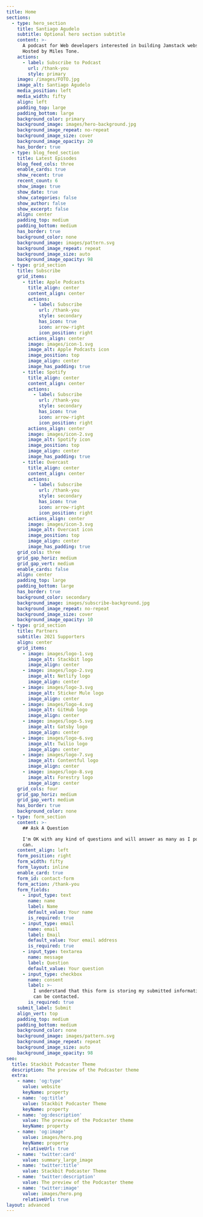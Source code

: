 ```yaml
---
title: Home
sections:
  - type: hero_section
    title: Santiago Agudelo
    subtitle: Optional hero section subtitle
    content: >-
      A podcast for Web developers interested in building Jamstack websites.
      Hosted by Miles Tone.
    actions:
      - label: Subscribe to Podcast
        url: /thank-you
        style: primary
    image: /images/FOTO.jpg
    image_alt: Santiago Agudelo
    media_position: left
    media_width: fifty
    align: left
    padding_top: large
    padding_bottom: large
    background_color: primary
    background_image: images/hero-background.jpg
    background_image_repeat: no-repeat
    background_image_size: cover
    background_image_opacity: 20
    has_border: true
  - type: blog_feed_section
    title: Latest Episodes
    blog_feed_cols: three
    enable_cards: true
    show_recent: true
    recent_count: 6
    show_image: true
    show_date: true
    show_categories: false
    show_author: false
    show_excerpt: false
    align: center
    padding_top: medium
    padding_bottom: medium
    has_border: true
    background_color: none
    background_image: images/pattern.svg
    background_image_repeat: repeat
    background_image_size: auto
    background_image_opacity: 98
  - type: grid_section
    title: Subscribe
    grid_items:
      - title: Apple Podcasts
        title_align: center
        content_align: center
        actions:
          - label: Subscribe
            url: /thank-you
            style: secondary
            has_icon: true
            icon: arrow-right
            icon_position: right
        actions_align: center
        image: images/icon-1.svg
        image_alt: Apple Podcasts icon
        image_position: top
        image_align: center
        image_has_padding: true
      - title: Spotify
        title_align: center
        content_align: center
        actions:
          - label: Subscribe
            url: /thank-you
            style: secondary
            has_icon: true
            icon: arrow-right
            icon_position: right
        actions_align: center
        image: images/icon-2.svg
        image_alt: Spotify icon
        image_position: top
        image_align: center
        image_has_padding: true
      - title: Overcast
        title_align: center
        content_align: center
        actions:
          - label: Subscribe
            url: /thank-you
            style: secondary
            has_icon: true
            icon: arrow-right
            icon_position: right
        actions_align: center
        image: images/icon-3.svg
        image_alt: Overcast icon
        image_position: top
        image_align: center
        image_has_padding: true
    grid_cols: three
    grid_gap_horiz: medium
    grid_gap_vert: medium
    enable_cards: false
    align: center
    padding_top: large
    padding_bottom: large
    has_border: true
    background_color: secondary
    background_image: images/subscribe-background.jpg
    background_image_repeat: no-repeat
    background_image_size: cover
    background_image_opacity: 10
  - type: grid_section
    title: Partners
    subtitle: 2021 Supporters
    align: center
    grid_items:
      - image: images/logo-1.svg
        image_alt: Stackbit logo
        image_align: center
      - image: images/logo-2.svg
        image_alt: Netlify logo
        image_align: center
      - image: images/logo-3.svg
        image_alt: Sticker Mule logo
        image_align: center
      - image: images/logo-4.svg
        image_alt: GitHub logo
        image_align: center
      - image: images/logo-5.svg
        image_alt: Gatsby logo
        image_align: center
      - image: images/logo-6.svg
        image_alt: Twilio logo
        image_align: center
      - image: images/logo-7.svg
        image_alt: Contentful logo
        image_align: center
      - image: images/logo-8.svg
        image_alt: Forestry logo
        image_align: center
    grid_cols: four
    grid_gap_horiz: medium
    grid_gap_vert: medium
    has_border: true
    background_color: none
  - type: form_section
    content: >-
      ## Ask A Question

      I'm OK with any kind of questions and will answer as many as I possibly
      can.
    content_align: left
    form_position: right
    form_width: fifty
    form_layout: inline
    enable_card: true
    form_id: contact-form
    form_action: /thank-you
    form_fields:
      - input_type: text
        name: name
        label: Name
        default_value: Your name
        is_required: true
      - input_type: email
        name: email
        label: Email
        default_value: Your email address
        is_required: true
      - input_type: textarea
        name: message
        label: Question
        default_value: Your question
      - input_type: checkbox
        name: consent
        label: >-
          I understand that this form is storing my submitted information so I
          can be contacted.
        is_required: true
    submit_label: Submit
    align_vert: top
    padding_top: medium
    padding_bottom: medium
    background_color: none
    background_image: images/pattern.svg
    background_image_repeat: repeat
    background_image_size: auto
    background_image_opacity: 98
seo:
  title: Stackbit Podcaster Theme
  description: The preview of the Podcaster theme
  extra:
    - name: 'og:type'
      value: website
      keyName: property
    - name: 'og:title'
      value: Stackbit Podcaster Theme
      keyName: property
    - name: 'og:description'
      value: The preview of the Podcaster theme
      keyName: property
    - name: 'og:image'
      value: images/hero.png
      keyName: property
      relativeUrl: true
    - name: 'twitter:card'
      value: summary_large_image
    - name: 'twitter:title'
      value: Stackbit Podcaster Theme
    - name: 'twitter:description'
      value: The preview of the Podcaster theme
    - name: 'twitter:image'
      value: images/hero.png
      relativeUrl: true
layout: advanced
---
```

